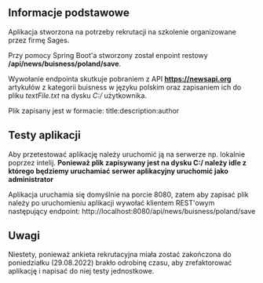 <!-- Informacje podstawowe -->
## Informacje podstawowe

Aplikacja stworzona na potrzeby rekrutacji na szkolenie organizowane przez firmę Sages.

Przy pomocy Spring Boot'a stworzony został enpoint restowy **/api/news/buisness/poland/save**.

Wywołanie endpointa skutkuje pobraniem z API **https://newsapi.org** artykułów z kategorii buisness w języku polskim oraz zapisaniem ich do pliku _textFile.txt_ na dysku _C:/_  użytkownika.

Plik zapisany jest w formacie: title:description:author

## Testy aplikacji
Aby przetestować aplikację należy uruchomić ją na serwerze np. lokalnie poprzez intelij. **Ponieważ plik zapisywany jest na dysku C:/ należy idle z którego będziemy uruchamiać serwer aplikacyjny uruchomić jako administrator**

Aplikacja uruchamia się domyślnie na porcie 8080, zatem aby zapisać plik należy po uruchomieniu aplikacji wywołać klientem REST'owym następujący endpoint:
http://localhost:8080/api/news/buisness/poland/save

## Uwagi
Niestety, ponieważ ankieta rekrutacyjna miała zostać zakończona do poniedziałku (29.08.2022) brakło odrobinę czasu, aby zrefaktorować aplikację i napisać do niej testy jednostkowe.
